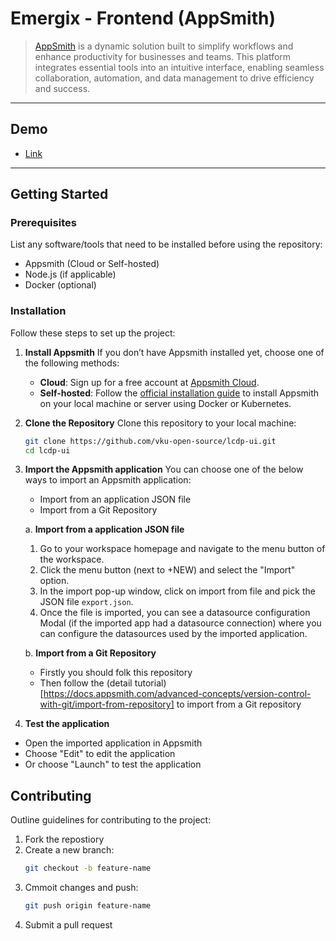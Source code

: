 # Emergix - Frontend (AppSmith)

> [AppSmith](https://www.appsmith.com/) is a dynamic solution built to simplify workflows and enhance productivity for businesses and teams. This platform integrates essential tools into an intuitive interface, enabling seamless collaboration, automation, and data management to drive efficiency and success.

---

## Demo

- [Link](http://34.67.28.143/app/olp-oss-application/dashboard-674b5eaa29bd2146155b36c8?branch=master)

---

## Getting Started

### Prerequisites
List any software/tools that need to be installed before using the repository:
- Appsmith (Cloud or Self-hosted)
- Node.js (if applicable)
- Docker (optional)

### Installation

Follow these steps to set up the project:

1. **Install Appsmith** 
   If you don’t have Appsmith installed yet, choose one of the following methods:
   - **Cloud**: Sign up for a free account at [Appsmith Cloud](https://www.appsmith.com/).
   - **Self-hosted**: Follow the [official installation guide](https://docs.appsmith.com/getting-started/setup/installation-guides) to install Appsmith on your local machine or server using Docker or Kubernetes.

2. **Clone the Repository**
   Clone this repository to your local machine:
   ```bash
   git clone https://github.com/vku-open-source/lcdp-ui.git
   cd lcdp-ui
   ```
   
3. **Import the Appsmith application**
You can choose one of the below ways to import an Appsmith application:
    - Import from an application JSON file
    - Import from a Git Repository
 
    a. **Import from a application JSON file**

    1. Go to your workspace homepage and navigate to the menu button of the workspace.
    2. Click the menu button (next to +NEW) and select the "Import" option. 
    3. In the import pop-up window, click on import from file and pick the JSON file `export.json`. 
    4. Once the file is imported, you can see a datasource configuration Modal (if the imported app had a datasource connection) where you can configure the datasources used by the imported application.

    b. **Import from a Git Repository**

    - Firstly you should folk this repository
    - Then follow the (detail tutorial)[https://docs.appsmith.com/advanced-concepts/version-control-with-git/import-from-repository] to import from a Git repository
    
4. **Test the application**

- Open the imported application in Appsmith
- Choose "Edit" to edit the application
- Or choose "Launch" to test the application

## Contributing

Outline guidelines for contributing to the project:

1. Fork the repostiory
2. Create a new branch:
    ```bash
    git checkout -b feature-name
    ```
3. Cmmoit changes and push:
    ```bash
    git push origin feature-name
    ```
4. Submit a pull request
